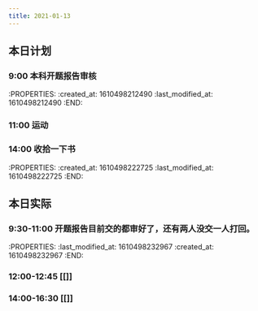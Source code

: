 ```yaml
---
title: 2021-01-13
---
```


## 本日计划
### 9:00 本科开题报告审核
:PROPERTIES:
:created_at: 1610498212490
:last_modified_at: 1610498212490
:END:
### 11:00 运动
### 14:00 收拾一下书
:PROPERTIES:
:created_at: 1610498222725
:last_modified_at: 1610498222725
:END:
## 本日实际
### 9:30-11:00 开题报告目前交的都审好了，还有两人没交一人打回。
:PROPERTIES:
:last_modified_at: 1610498232967
:created_at: 1610498232967
:END:
### 12:00-12:45 [[]]
### 14:00-16:30 [[]]
### 
